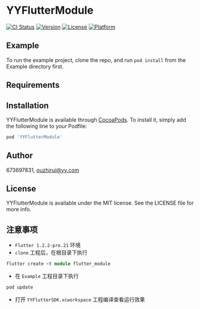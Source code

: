 # YYFlutterModule

[![CI Status](https://img.shields.io/travis/673697831/YYFlutterModule.svg?style=flat)](https://travis-ci.org/673697831/YYFlutterModule)
[![Version](https://img.shields.io/cocoapods/v/YYFlutterModule.svg?style=flat)](https://cocoapods.org/pods/YYFlutterModule)
[![License](https://img.shields.io/cocoapods/l/YYFlutterModule.svg?style=flat)](https://cocoapods.org/pods/YYFlutterModule)
[![Platform](https://img.shields.io/cocoapods/p/YYFlutterModule.svg?style=flat)](https://cocoapods.org/pods/YYFlutterModule)

## Example

To run the example project, clone the repo, and run `pod install` from the Example directory first.

## Requirements

## Installation

YYFlutterModule is available through [CocoaPods](https://cocoapods.org). To install
it, simply add the following line to your Podfile:

```ruby
pod 'YYFlutterModule'
```

## Author

673697831, ouzhirui@yy.com

## License

YYFlutterModule is available under the MIT license. See the LICENSE file for more info.

## 注意事项

- `Flutter 1.2.2-pre.21` 环境
- `clone` 工程后，在根目录下执行

```ruby
flutter create -t module flutter_module
```

- 在 `Example` 工程目录下执行

```ruby
pod update
```

- 打开 `YYFlutterSDK.xcworkspace` 工程编译查看运行效果
